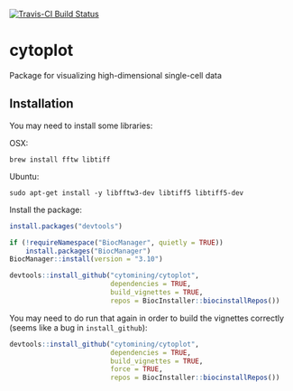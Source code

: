 [![Travis-CI Build Status](https://travis-ci.org/cytomining/cytoplot.svg?branch=master)](https://travis-ci.org/cytomining/cytoplot)

# cytoplot
Package for visualizing high-dimensional single-cell data

## Installation

You may need to install some libraries:

OSX:
```
brew install fftw libtiff
```

Ubuntu:

```
sudo apt-get install -y libfftw3-dev libtiff5 libtiff5-dev 
```

Install the package:

```R
install.packages("devtools")

if (!requireNamespace("BiocManager", quietly = TRUE))
    install.packages("BiocManager")
BiocManager::install(version = "3.10")

devtools::install_github("cytomining/cytoplot", 
                         dependencies = TRUE, 
                         build_vignettes = TRUE, 
                         repos = BiocInstaller::biocinstallRepos())
```

You may need to do run that again in order to build the vignettes correctly (seems like a bug in `install_github`):
```R
devtools::install_github("cytomining/cytoplot", 
                         dependencies = TRUE, 
                         build_vignettes = TRUE, 
                         force = TRUE,
                         repos = BiocInstaller::biocinstallRepos())
```
